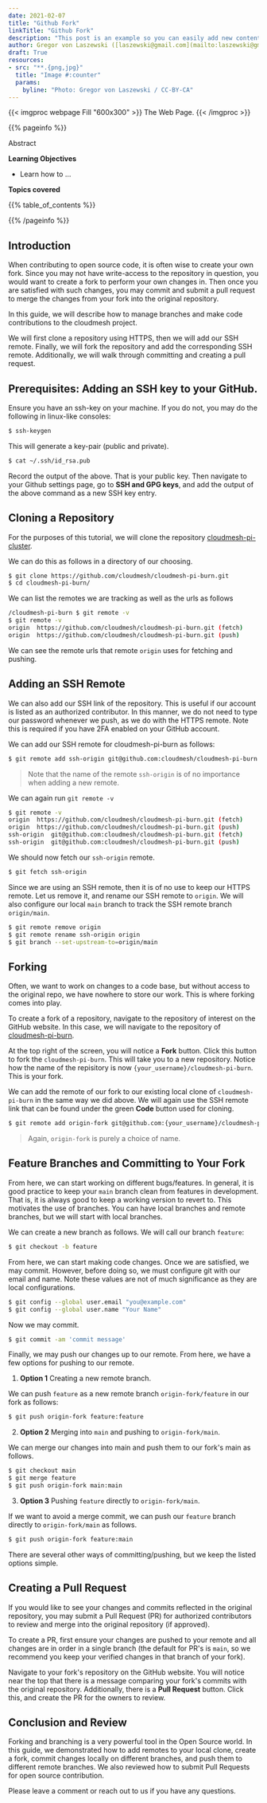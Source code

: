```yaml
---
date: 2021-02-07
title: "Github Fork"
linkTitle: "Github Fork"
description: "This post is an example so you can easily add new content."
author: Gregor von Laszewski ([laszewski@gmail.com](mailto:laszewski@gmail.com)) [laszewski.github.io](https://laszewski.github.io)
draft: True
resources:
- src: "**.{png,jpg}"
  title: "Image #:counter"
  params:
    byline: "Photo: Gregor von Laszewski / CC-BY-CA"
---
```


{{< imgproc webpage Fill "600x300" >}}
The Web Page.
{{< /imgproc >}}


{{% pageinfo %}}

Abstract

**Learning Objectives**

* Learn how to ...
  
**Topics covered**

{{% table_of_contents %}}

{{% /pageinfo %}}


## Introduction

When contributing to open source code, it is often wise to create your own
fork. Since you may not have write-access to the repository in question, you
would want to create a fork to perform your own changes in. Then once you are
satisfied with such changes, you may commit and submit a pull request to merge
the changes from your fork into the original repository.

In this guide, we will describe how to manage branches and make code
contributions to the cloudmesh project.

We will first clone a repository using HTTPS, then we will add our SSH remote.
Finally, we will fork the repository and add the corresponding SSH remote.
Additionally, we will walk through committing and creating a pull request.

## Prerequisites: Adding an SSH key to your GitHub.

Ensure you have an ssh-key on your machine. If you do not, you may do the
following in linux-like consoles:

```bash
$ ssh-keygen
```

This will generate a key-pair (public and private).

```bash
$ cat ~/.ssh/id_rsa.pub
```

Record the output of the above. That is your public key. Then navigate to your
Github settings page, go to **SSH and GPG keys**, and add the output of the
above command as a new SSH key entry.

## Cloning a Repository

For the purposes of this tutorial, we will clone the repository
[cloudmesh-pi-cluster](https://github.com/cloudmesh/cloudmesh-pi-cluster).

We can do this as follows in a directory of our choosing.

```bash
$ git clone https://github.com/cloudmesh/cloudmesh-pi-burn.git
$ cd cloudmesh-pi-burn/
```

We can list the remotes we are tracking as well as the urls as follows

```bash
/cloudmesh-pi-burn $ git remote -v
$ git remote -v
origin	https://github.com/cloudmesh/cloudmesh-pi-burn.git (fetch)
origin	https://github.com/cloudmesh/cloudmesh-pi-burn.git (push)
```

We can see the remote urls that remote `origin` uses for fetching and pushing.

## Adding an SSH Remote

We can also add our SSH link of the repository. This is useful if our account is
listed as an authorized contributor. In this manner, we do not need to type our
password whenever we push, as we do with the HTTPS remote. Note this is required
if you have 2FA enabled on your GitHub account.

We can add our SSH remote for cloudmesh-pi-burn as follows:

```bash
$ git remote add ssh-origin git@github.com:cloudmesh/cloudmesh-pi-burn.git
```

> Note that the name of the remote `ssh-origin` is of no importance when adding a new remote.

We can again run `git remote -v`

```bash
$ git remote -v
origin	https://github.com/cloudmesh/cloudmesh-pi-burn.git (fetch)
origin	https://github.com/cloudmesh/cloudmesh-pi-burn.git (push)
ssh-origin	git@github.com:cloudmesh/cloudmesh-pi-burn.git (fetch)
ssh-origin	git@github.com:cloudmesh/cloudmesh-pi-burn.git (push)
```

We should now fetch our `ssh-origin` remote.

```bash
$ git fetch ssh-origin
```

Since we are using an SSH remote, then it is of no use to keep our HTTPS
remote. Let us remove it, and rename our SSH remote to `origin`. We will also
configure our local `main` branch to track the SSH remote branch `origin/main`.

```bash
$ git remote remove origin
$ git remote rename ssh-origin origin
$ git branch --set-upstream-to=origin/main
```

## Forking

Often, we want to work on changes to a code base, but without access to the
original repo, we have nowhere to store our work. This is where forking comes
into play.

To create a fork of a repository, navigate to the repository of interest on the
GitHub website. In this case, we will navigate to the repository of
[cloudmesh-pi-burn](https://github.com/cloudmesh/cloudmesh-pi-burn).

At the top right of the screen, you will notice a **Fork** button. Click this
button to fork the `cloudmesh-pi-burn`. This will take you to a new repository.
Notice how the name of the repisitory is now
`{your_username}/cloudmesh-pi-burn`. This is your fork.

We can add the remote of our fork to our existing local clone of
`cloudmesh-pi-burn` in the same way we did above. We will again use the SSH
remote link that can be found under the green **Code** button used for cloning.

```bash
$ git remote add origin-fork git@github.com:{your_username}/cloudmesh-pi-burn.git
```

> Again, `origin-fork` is purely a choice of name.

## Feature Branches and Committing to Your Fork

From here, we can start working on different bugs/features. In general, it is
good practice to keep your `main` branch clean from features in development.
That is, it is always good to keep a working version to revert to. This
motivates the use of branches. You can have local branches and remote branches,
but we will start with local branches.

We can create a new branch as follows. We will call our branch `feature`:

```bash
$ git checkout -b feature
```

From here, we can start making code changes. Once we are satisfied, we may
commit. However, before doing so, we must configure git with our email and
name. Note these values are not of much significance as they are local
configurations.

```bash
$ git config --global user.email "you@example.com"
$ git config --global user.name "Your Name"
```

Now we may commit.

```bash
$ git commit -am 'commit message'
```

Finally, we may push our changes up to our remote. From here, we have a few
options for pushing to our remote.

1. **Option 1** Creating a new remote branch.

We can push `feature` as a new remote 
branch `origin-fork/feature` in our fork as follows:

```bash
$ git push origin-fork feature:feature
```

2. **Option 2** Merging into `main` and pushing to `origin-fork/main`.

We can merge our changes into main and push them to our fork's main as follows.

```bash
$ git checkout main
$ git merge feature
$ git push origin-fork main:main
```

3. **Option 3** Pushing `feature` directly to `origin-fork/main`.

If we want to avoid a merge commit, we can push our `feature` branch directly
to `origin-fork/main` as follows.

```bash
$ git push origin-fork feature:main
```

There are several other ways of committing/pushing, but we keep the listed options
simple.

## Creating a Pull Request

If you would like to see your changes and commits reflected in the original
repository, you may submit a Pull Request (PR) for authorized contributors to
review and merge into the original repository (if approved).

To create a PR, first ensure your changes are pushed to your remote and all
changes are in order in a single branch (the default for PR's is `main`, so we
recommend you keep your verified changes in that branch of your fork).

Navigate to your fork's repository on the GitHub website. You will notice near
the top that there is a message comparing your fork's commits with the original
repository. Additionally, there is a **Pull Request** button. Click this, and
create the PR for the owners to review.

## Conclusion and Review

Forking and branching is a very powerful tool in the Open Source world. In this
guide, we demonstrated how to add remotes to your local clone, create a fork,
commit changes locally on different branches, and push them to different remote
branches. We also reviewed how to submit Pull Requests for open source
contribution.

Please leave a comment or reach out to us if you have any questions.



